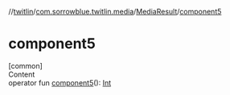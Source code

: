 //[twitlin](../../index.md)/[com.sorrowblue.twitlin.media](../index.md)/[MediaResult](index.md)/[component5](component5.md)



# component5  
[common]  
Content  
operator fun [component5](component5.md)(): [Int](https://kotlinlang.org/api/latest/jvm/stdlib/kotlin/-int/index.html)  




